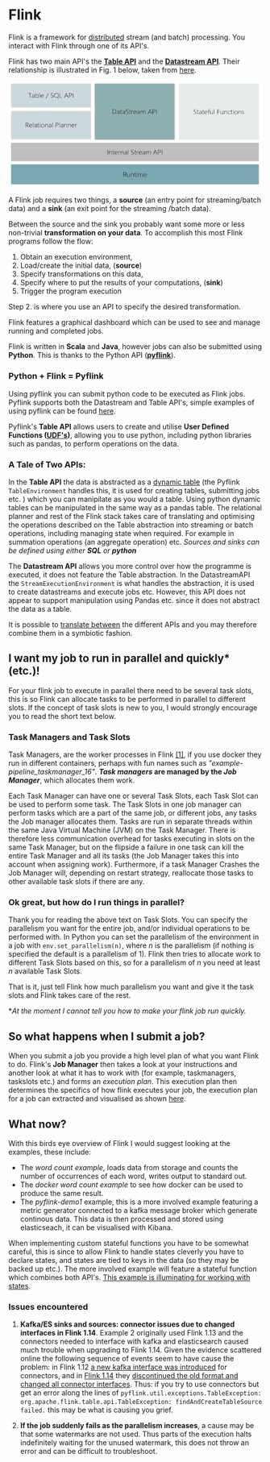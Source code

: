 # Flink #

Flink is a framework for [distributed](https://nightlies.apache.org/flink/flink-docs-release-1.14/docs/deployment/overview/) stream (and batch) processing. You interact with Flink through one of its API's.

Flink has two main API's the [**Table API**](https://nightlies.apache.org/flink/flink-docs-release-1.14/docs/dev/python/table/intro_to_table_api/) and the [**Datastream API**](https://nightlies.apache.org/flink/flink-docs-release-1.14/docs/dev/python/datastream/intro_to_datastream_api/). Their relationship is illustrated in Fig. 1 below, taken from [here](https://www.youtube.com/watch?v=vLLn5PxF2Lw).

![alt text](images/Flink%20Architechture.PNG)

A Flink job requires two things, a **source** (an entry point for streaming/batch data) and a **sink** (an exit point for the streaming /batch data).

Between the source and the sink you probably want some more or less non-trivial **transformation on your data**.
To accomplish this most Flink programs follow the flow:
1. Obtain an execution environment,
2. Load/create the initial data, (**source**)
3. Specify transformations on this data, 
4. Specify where to put the results of your computations, (**sink**)
5. Trigger the program execution

Step 2. is where you use an API to specify the desired transformation. 

Flink features a graphical dashboard which can be used to see and manage running and completed jobs.

Flink is written in **Scala** and **Java**, however jobs can also be submitted using **Python**. This is thanks to the Python API ([**pyflink**](https://nightlies.apache.org/flink/flink-docs-release-1.14/docs/dev/python/overview/)).
### Python + Flink = Pyflink ##
Using pyflink you can submit python code to be executed as Flink jobs. Pyflink supports both the Datastream and Table API's, simple examples of using pyflink can be found [here](https://github.com/apache/flink/tree/release-1.14/flink-python/pyflink/examples).

Pyflink's **Table API**  allows users to create and utilise **User Defined Functions ([UDF's](https://nightlies.apache.org/flink/flink-docs-release-1.14/docs/dev/python/table/udfs/overview/))**, allowing you to use python, including python libraries such as pandas, to perform operations on the data.

### A Tale of Two APIs: ###
In the **Table API** the data is abstracted as a [dynamic table](https://nightlies.apache.org/flink/flink-docs-release-stable/docs/dev/table/concepts/dynamic_tables/#dynamic-tables-amp-continuous-queries) (the Pyflink `TableEnvironment` handles this, it is used for creating tables, submitting jobs etc. ) which you can manipilate as you would a table. Using python dynamic tables can be manipulated in the same way as a pandas table. The relational planner and rest of the Flink stack takes care of translating and optimising the operations described on the Table abstraction into streaming or batch operations, including managing state when required. For example in summation operations (an aggregate operation) etc. *Sources and sinks can be defined using either **SQL** or **python***

The **Datastream API** allows you more control over how the programme is executed, it does not feature the Table abstraction. In the DatastreamAPI the ``StreamExecutionEnvironment`` is what handles the abstraction, it is used to create datastreams and execute jobs etc. However, this API does not appear to support manipulation using Pandas etc. since it does not abstract the data as a table. 

It is possible to [translate between](https://nightlies.apache.org/flink/flink-docs-release-1.14/docs/dev/python/datastream/intro_to_datastream_api/#conversion-between-datastream-and-table) the different APIs and you may therefore combine them in a symbiotic fashion.

## I want my job to run in parallel and quickly* (etc.)!
For your flink job to execute in parallel there need to be several task slots, this is so Flink can allocate tasks to be performed in parallel to different slots. If the concept of task slots is new to you, I would strongly encourage you to read the short text below.

### Task Managers and Task Slots         
Task Managers, are the worker processes in Flink [[1]](https://learning.oreilly.com/library/view/stream-processing-with/9781491974285/ch03.html#chap-3-setup-components), if you use docker they run in different containers, perhaps with fun names such as *"example-pipeline_taskmanager_16"*. ***Task managers* are managed by the *Job Manager***, which allocates them work. 

Each Task Manager can have one or several Task Slots, each Task Slot can be used to perform some task. The Task Slots in one job manager can perform tasks which are a part of the same job, or different jobs, any tasks the Job manager allocates them. Tasks are run in separate threads within the same Java Virtual Machine (JVM) on the Task Manager. There is therefore less communication overhead for tasks executing in slots on the same Task Manager, but on the flipside a failure in one task can kill the entire Task Manager and all its tasks (the Job Manager takes this into account when assigning work). Furthermore, if a task Manager Crashes the Job Manager will, depending on restart strategy, reallocate those tasks to other available task slots if there are any.

### Ok great, but how do I run things in parallel?
Thank you for reading the above text on Task Slots. You can specify the parallelism you want for the entire job, and/or individual operations to be performed with. In Python you can set the parallelism of the environment in a job with ``env.set_parallelism(n)``, where *n* is the parallelism (if nothing is specified the default is a parallelism of 1). Flink then tries to allocate work to different Task Slots based on this, so for a parallelism of *n* you need at least *n* available Task Slots. 

That is it, just tell Flink how much parallelism you want and give it the task slots and Flink takes care of the rest.

**At the moment I cannot tell you how to make your flink job run quickly.*

## So what happens when I submit a job?
When you submit a job you provide a high level plan of what you want Flink to do. Flink's **Job Manager** then takes a look at your instructions and another look at what it has to work with (for example, taskmanagers, taskslots etc.) and forms an *execution plan*. This execution plan then determines the specifics of how flink executes your job, the execution plan for a job can extracted and visualised as shown [here](https://nightlies.apache.org/flink/flink-docs-release-1.13/docs/dev/execution/execution_plans/).


## What now?
With this birds eye overview of Flink I would suggest looking at the examples, these include:
* The *word count example*, loads data from storage and counts the number of occurrences of each word, writes output to standard out.
* The *docker word count example* to see how docker can be used to produce the same result.
* The *pyflink-demo1* example, this is a more involved example featuring a metric generator connected to a kafka message broker which generate continous data. This data is then processed and stored using elasticseach, it can be visualised with Kibana.

When implementing custom stateful functions you have to be somewhat careful, this is since to allow Flink to handle states cleverly you have to declare states, and states are tied to keys in the data (so they may be backed up etc.). The more involved example will feature a stateful function which combines both API's.
[This example is illuminating for working with states](https://nightlies.apache.org/flink/flink-docs-stable/docs/dev/datastream/fault-tolerance/state/).

### Issues encountered
1. **Kafka/ES sinks and sources: connector issues due to changed interfaces in Flink 1.14**. Example 2 originally used Flink 1.13 and the connectors needed to interface with kafka and elasticsearch caused much trouble when upgrading to Flink 1.14. Given the evidence scattered online the following sequence of events seem to have cause the problem: in Flink 1.12 [a new kafka interface was introduced](https://nightlies.apache.org/flink/flink-docs-release-1.12/release-notes/flink-1.12.html) for connectors, and in [Flink 1.14](https://nightlies.apache.org/flink/flink-docs-release-1.14/release-notes/flink-1.14/) they [discontinued the old format and changed all connector interfaces](https://issues.apache.org/jira/browse/FLINK-23513). Thus: if you try to use connectors but get an error along the lines of `pyflink.util.exceptions.TableException: org.apache.flink.table.api.TableException: findAndCreateTableSource failed.` this may be what is causing you grief.

2. **If the job suddenly fails as the parallelism increases**, a cause may be that some watermarks are not used. Thus parts of the execution halts indefinitely waiting for the unused watermark, this does not throw an error and can be difficult to troubleshoot.
